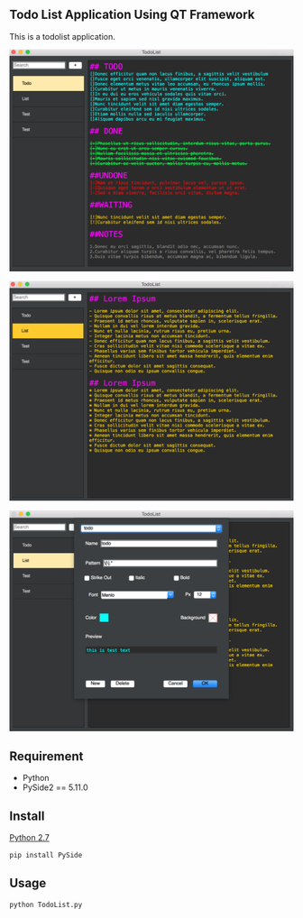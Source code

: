 ## Todo List Application Using QT Framework
This is a todolist application. 

![alt text](image.png)

![alt text](image2.png)

![alt text](image3.png)

## Requirement
- Python
- PySide2 == 5.11.0

## Install
[Python 2.7](https://www.python.org/downloads/)

```
pip install PySide
```
## Usage

```
python TodoList.py
```